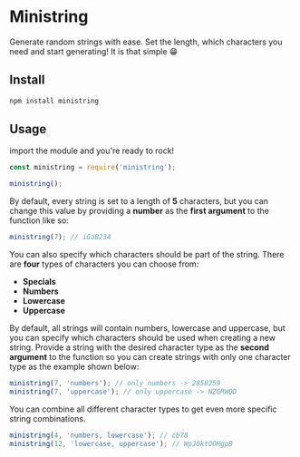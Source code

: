 # Ministring

Generate random strings with ease. Set the length, which characters you need and start generating! It is that simple 😁


## Install

```bash
npm install ministring
```


## Usage

import the module and you're ready to rock!

```javascript
const ministring = require('ministring');

ministring();
```

By default, every string is set to a length of **5** characters, but you can change this value by providing a **number** as the **first argument** to the function like so:

```javascript
ministring(7); // iGaB234
```

You can also specify which characters should be part of the string. There are **four** types of characters you can choose from:

- **Specials**
- **Numbers**
- **Lowercase**
- **Uppercase**


By default, all strings will contain numbers, lowercase and uppercase, but you can specify which characters should be used when creating a new string. Provide a string with the desired character type as the **second argument** to the function so you can create strings with only one character type as the example shown below:

```javascript
ministring(7, 'numbers'); // only numbers -> 2858259
ministring(7, 'uppercase'); // only uppercase -> NZGRWQD
```

You can combine all different character types to get even more specific string combinations.

```javascript
ministring(4, 'numbers, lowercase'); // cb78
ministring(12, 'lowercase, uppercase'); // WpJOktOOHgpB
```
